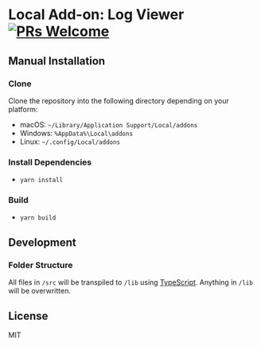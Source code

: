 # Local Add-on: Log Viewer [![PRs Welcome](https://img.shields.io/badge/PRs-welcome-brightgreen.svg)](https://github.com/pixeljar/local-addon-log-viewer/pulls/)

## Manual Installation

### Clone

Clone the repository into the following directory depending on your platform:

- macOS: `~/Library/Application Support/Local/addons`
- Windows: `%AppData%\Local\addons`
- Linux: `~/.config/Local/addons`

### Install Dependencies
- `yarn install`

### Build
- `yarn build`

## Development

### Folder Structure
All files in `/src` will be transpiled to `/lib` using [TypeScript](http://www.typescriptlang.org/). Anything in `/lib` will be overwritten.

## License

MIT
